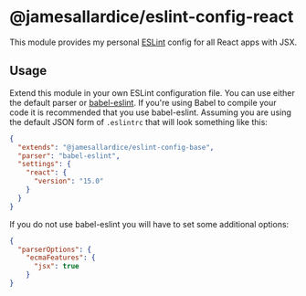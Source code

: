 # @jamesallardice/eslint-config-react

This module provides my personal [ESLint][esl] config for all React apps with
JSX.

## Usage

Extend this module in your own ESLint configuration file. You can use either
the default parser or [babel-eslint][besl]. If you're using Babel to compile
your code it is recommended that you use babel-eslint. Assuming you are
using the default JSON form of `.eslintrc` that will look something like this:

```json
{
  "extends": "@jamesallardice/eslint-config-base",
  "parser": "babel-eslint",
  "settings": {
    "react": {
      "version": "15.0"
    }
  }
}
```

If you do not use babel-eslint you will have to set some additional options:

```json
{
  "parserOptions": {
    "ecmaFeatures": {
      "jsx": true
    }
}
```

[esl]: http://eslint.org/
[besl]: https://github.com/babel/babel-eslint

